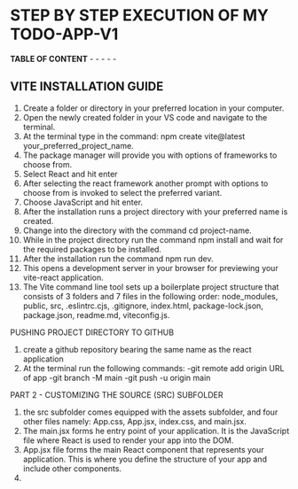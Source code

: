 #   STEP BY STEP EXECUTION OF MY TODO-APP-V1

 **TABLE OF CONTENT**
 -[]()
 -[]()
 -[]()
 -[]()
 -[]()

## VITE INSTALLATION GUIDE
1. Create a folder or directory in your preferred location in your computer.
2. Open the newly created folder in your VS code and navigate to the terminal.
3. At the terminal type in the command: npm create vite@latest your_preferred_project_name.
4. The package manager will provide you with options of frameworks to choose from.
5. Select React and hit enter
6. After selecting the react framework another prompt with options to choose from is invoked to select the preferred variant.
7. Choose JavaScript and hit enter.
8. After the installation runs a project directory with your preferred name is created.
9. Change into the directory with the command cd project-name.
10. While in the project directory run the command npm install and wait for the required packages to be installed.
11. After the installation run the command npm run dev. 
12. This opens a development server in your browser for previewing your vite-react application.
13. The Vite command line tool sets up a boilerplate project structure that consists of 3 folders and 7 files in the following order: node_modules, public, src, .eslintrc.cjs, .gitignore, index.html, package-lock.json, package.json, readme.md, viteconfig.js.

PUSHING PROJECT DIRECTORY TO GITHUB
1. create a github repository bearing the same name as the react application
2. At the terminal run the following commands:
-git remote add origin URL of app
-git branch -M main
-git push -u origin main


PART 2 - CUSTOMIZING THE SOURCE (SRC) SUBFOLDER
1. the src subfolder comes equipped with the assets subfolder, and four other files namely: App.css, App.jsx, index.css, and main.jsx.
2. The main.jsx forms he entry point of your application. It is the JavaScript file where React is used to render your app into the DOM.
3. App.jsx file forms the main React component that represents your application. This is where you define the structure of your app and include other components.
4. 